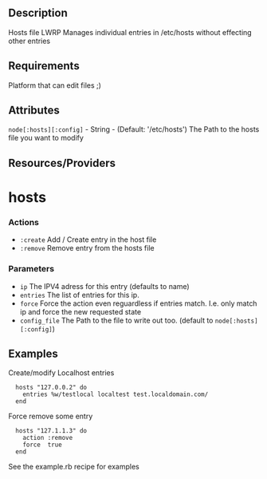 Description
-----------
Hosts file LWRP
Manages individual entries in /etc/hosts without effecting other entries


Requirements
------------
Platform that can edit files ;)

Attributes
----------
`node[:hosts][:config]` - String - (Default: '/etc/hosts')
  The Path to the hosts file you want to modify

Resources/Providers
-------------------

hosts
=====
### Actions
* `:create`
  Add / Create entry in the host file
* `:remove`
  Remove entry from the hosts file

### Parameters

* `ip`   The IPV4 adress for this entry (defaults to name)
* `entries`  The list of entries for this ip.
* `force` Force the action even reguardless if entries match.  I.e. only match ip and force the new requested state 
* `config_file` The Path to the file to write out too. (default to `node[:hosts][:config]`)

Examples
--------

Create/modify Localhost entries 

      hosts "127.0.0.2" do
        entries %w/testlocal localtest test.localdomain.com/
      end

Force remove some entry
     
      hosts "127.1.1.3" do
        action :remove
        force  true
      end

See the example.rb  recipe for examples
